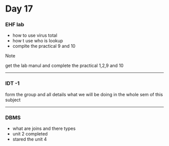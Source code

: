 # Day 17
### EHF lab 
- how to use virus total 
- how t use who is lookup 
- complte the practical 9 and 10 
> [!Note]
> get the lab manul and complete the practical 1,2,9 and 10 

---
### IDT -1 
form the group and all details what we will be doing in the whole sem of this subject 

---
### DBMS  
- what are joins and there types 
- unit 2 completed 
- stared the unit 4 